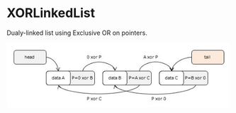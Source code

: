 # XORLinkedList

Dualy-linked list using Exclusive OR on pointers.

![XORLinkedList](https://github.com/63rabbits/XORLinkedList/blob/master/XORlist-0001.jpg?raw=true)

